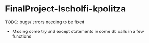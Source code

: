 # FinalProject-lscholfi-kpolitza


TODO: bugs/ errors needing to be fixed
- Missing some try and except statements in some db calls in a few functions
